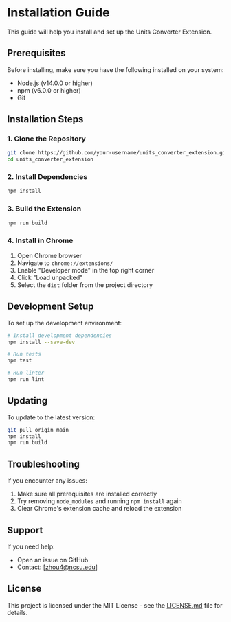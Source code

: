# Installation Guide

This guide will help you install and set up the Units Converter Extension.

## Prerequisites

Before installing, make sure you have the following installed on your system:
- Node.js (v14.0.0 or higher)
- npm (v6.0.0 or higher)
- Git

## Installation Steps

### 1. Clone the Repository

```bash
git clone https://github.com/your-username/units_converter_extension.git
cd units_converter_extension
```

### 2. Install Dependencies

```bash
npm install
```

### 3. Build the Extension

```bash
npm run build
```

### 4. Install in Chrome

1. Open Chrome browser
2. Navigate to `chrome://extensions/`
3. Enable "Developer mode" in the top right corner
4. Click "Load unpacked"
5. Select the `dist` folder from the project directory

## Development Setup

To set up the development environment:

```bash
# Install development dependencies
npm install --save-dev

# Run tests
npm test

# Run linter
npm run lint
```

## Updating

To update to the latest version:

```bash
git pull origin main
npm install
npm run build
```

## Troubleshooting

If you encounter any issues:

1. Make sure all prerequisites are installed correctly
2. Try removing `node_modules` and running `npm install` again
3. Clear Chrome's extension cache and reload the extension

## Support

If you need help:
- Open an issue on GitHub
- Contact: [zhou4@ncsu.edu]

## License

This project is licensed under the MIT License - see the [LICENSE.md](LICENSE.md) file for details.